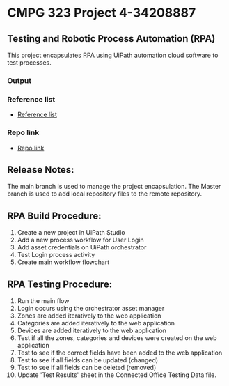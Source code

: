 # CMPG 323 Project 4-34208887

## Testing and Robotic Process Automation (RPA)

This project encapsulates RPA using UiPath automation cloud software to test processes.



### Output
### Reference list
- [Reference list](https://github.com/Anja34208887/CMPG-323-Project-4-34208887-/blob/main/Reference%20list)
### Repo link
- [Repo link](https://github.com/Anja34208887/CMPG-323-Project-4-34208887-)


## Release Notes:

The main branch is used to manage the project encapsulation. The Master branch is used to add local repository files to the remote repository.

## RPA Build Procedure:

1. Create a new project in UiPath Studio
2. Add a new process workflow for User Login
3. Add asset credentials on UiPath orchestrator
4. Test Login process activity
5. Create main workflow flowchart

## RPA Testing Procedure:

1. Run the main flow 
2. Login occurs using the orchestrator asset manager
3. Zones are added iteratively to the web application
4. Categories are added iteratively to the web application
5. Devices are added iteratively to the web application
6. Test if all the zones, categories and devices were created on the web application
7. Test to see if the correct fields have been added to the web application
8. Test to see if all fields can be updated (changed)
9. Test to see if all fields can be deleted (removed)
10. Update 'Test Results' sheet in the Connected Office Testing Data file.
